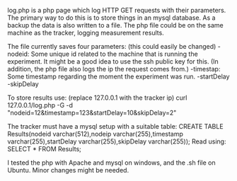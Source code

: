 log.php is a php page which log HTTP GET requests with their parameters. The primary way to do this is to store things in an mysql database. As a backup the data is also written to a file.
The php file could be on the same machine as the tracker, logging measurement results.

The file currently saves four parameters: (this could easily be changed)
 -nodeid: Some unique id related to the machine that is running the experiment. It might be a good idea to use the ssh public key for this. (In addition, the php file also logs the ip the request comes from.)
 -timestap: Some timestamp regarding the moment the experiment was run.
 -startDelay
 -skipDelay

To store results use: (replace 127.0.0.1 with the tracker ip) 
	curl 127.0.0.1/log.php -G -d "nodeid=12&timestamp=123&startDelay=10&skipDelay=2"

The tracker must have a mysql setup with a suitable table:
	CREATE TABLE Results(nodeid varchar(512),nodeip varchar(255),timestamp varchar(255),startDelay varchar(255),skipDelay varchar(255));
Read using:
	SELECT * FROM Results;

I tested the php with Apache and mysql on windows, and the .sh file on Ubuntu. Minor changes might be needed.
